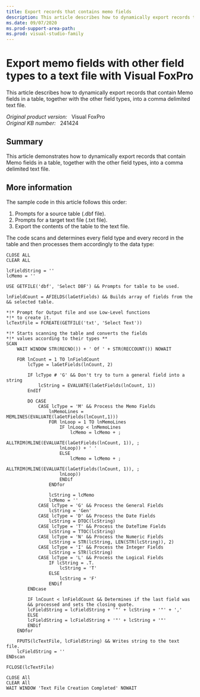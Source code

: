 ```yaml
---
title: Export records that contains memo fields
description: This article describes how to dynamically export records that contain Memo fields in a table, together with the other field types, into a comma delimited text file.
ms.date: 09/07/2020
ms.prod-support-area-path: 
ms.prod: visual-studio-family
---
```

# Export memo fields with other field types to a text file with Visual FoxPro

This article describes how to dynamically export records that contain Memo fields in a table, together with the other field types, into a comma delimited text file.

_Original product version:_ &nbsp; Visual FoxPro  
_Original KB number:_ &nbsp; 241424

## Summary

This article demonstrates how to dynamically export records that contain Memo fields in a table, together with the other field types, into a comma delimited text file.

## More information

The sample code in this article follows this order:

1. Prompts for a source table (.dbf file).
2. Prompts for a target text file (.txt file).
3. Export the contents of the table to the text file.

The code scans and determines every field type and every record in the table and then processes them accordingly to the data type:

```console
CLOSE ALL
CLEAR ALL

lcFieldString = ''
lcMemo = ''

USE GETFILE('dbf', 'Select DBF') && Prompts for table to be used.

lnFieldCount = AFIELDS(laGetFields) && Builds array of fields from the
&& selected table.

*!* Prompt for Output file and use Low-Level functions
*!* to create it.
lcTextFile = FCREATE(GETFILE('txt', 'Select Text'))

*!* Starts scanning the table and converts the fields
*!* values according to their types **
SCAN
    WAIT WINDOW STR(RECNO()) + ' Of ' + STR(RECCOUNT()) NOWAIT

    FOR lnCount = 1 TO lnFieldCount
        lcType = laGetFields(lnCount, 2)

        IF lcType # 'G' && Don't try to turn a general field into a string
            lcString = EVALUATE(laGetFields(lnCount, 1))
        EndIf

        DO CASE
            CASE lcType = 'M' && Process the Memo Fields
                lnMemoLines = MEMLINES(EVALUATE(laGetFields(lnCount,1)))
                FOR lnLoop = 1 TO lnMemoLines
                    IF lnLoop < lnMemoLines
                        lcMemo = lcMemo + ;
                            ALLTRIM(MLINE(EVALUATE(laGetFields(lnCount, 1)), ;
                    lnLoop)) + ' '
                    ELSE
                        lcMemo = lcMemo + ;
                            ALLTRIM(MLINE(EVALUATE(laGetFields(lnCount, 1)), ;
                    lnLoop))
                    ENDif
                ENDfor

                lcString = lcMemo
                lcMemo = ''
            CASE lcType = 'G' && Process the General Fields
                lcString = 'Gen'
            CASE lcType = 'D' && Process the Date Fields
                lcString = DTOC(lcString)
            CASE lcType = 'T' && Process the DateTime Fields
                lcString = TTOC(lcString)
            CASE lcType = 'N' && Process the Numeric Fields
                lcString = STR(lcString, LEN(STR(lcString)), 2)
            CASE lcType = 'I' && Process the Integer Fields
                lcString = STR(lcString)
            CASE lcType = 'L' && Process the Logical Fields
                IF lcString = .T.
                    lcString = 'T'
                ELSE
                    lcString = 'F'
                ENDif
        ENDcase

        IF lnCount < lnFieldCount && Determines if the last field was
        && processed and sets the closing quote.
        lcFieldString = lcFieldString + '"' + lcString + '"' + ','
        ELSE
        lcFieldString = lcFieldString + '"' + lcString + '"'
        ENDif
    ENDfor

    FPUTS(lcTextFile, lcFieldString) && Writes string to the text file.
    lcFieldString = ''
ENDscan

FCLOSE(lcTextFile)

CLOSE All
CLEAR All
WAIT WINDOW 'Text File Creation Completed' NOWAIT
```
